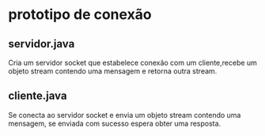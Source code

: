 # prototipo de conexão 

## servidor.java
Cria um servidor socket que  estabelece conexão  com um cliente,recebe um objeto stream contendo uma mensagem e retorna outra stream.

## cliente.java 
Se conecta ao servidor socket e envia um objeto stream contendo uma mensagem, se enviada com sucesso espera obter uma resposta.
